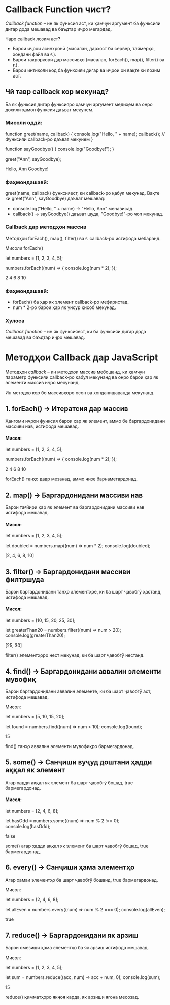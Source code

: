 # Callback Function чист?

_Callback function_ – ин як функсия аст, ки ҳамчун аргумент ба функсияи дигар дода мешавад ва баъдтар иҷро мегардад.

 Чаро callback лозим аст?

- Барои иҷрои асинхронӣ (масалан, дархост ба сервер, таймерҳо, хондани файл ва ғ.).
- Барои такроркорӣ дар массивҳо (масалан, forEach(), map(), filter() ва ғ.).
- Барои интиқоли код ба функсияи дигар ва иҷрои он вақте ки лозим аст.

## Чӣ тавр callback кор мекунад?

 Ба як функсия дигар функсияро ҳамчун аргумент медиҳем ва онро дохили ҳамон функсия даъват мекунем.

### Мисоли оддӣ:

function greet(name, callback) {
  console.log("Hello, " + name);
  callback(); // Функсияи callback-ро даъват мекунем
}

function sayGoodbye() {
  console.log("Goodbye!");
}

greet("Ann", sayGoodbye);

Hello, Ann
Goodbye!

###  Фаҳмондашавӣ:

greet(name, callback) функсияест, ки callback-ро қабул мекунад.
Вақте ки greet("Ann", sayGoodbye) даъват мешавад:

- console.log("Hello, " + name) → "Hello, Ann" менависад.
- callback() → sayGoodbye() даъват шуда, "Goodbye!"-ро чоп мекунад.

### Callback дар методҳои массив

Методҳои forEach(), map(), filter() ва ғ. callback-ро истифода мебаранд.

Мисоли forEach()

let numbers = [1, 2, 3, 4, 5];

numbers.forEach((num) => {
  console.log(num * 2);
});

2
4
6
8
10

###  Фаҳмондашавӣ:

- forEach() ба ҳар як элемент callback-ро мефиристад.
- num \* 2-ро барои ҳар як унсур ҳисоб мекунад.

### Хулоса

_Callback function_ – ин як функсияест, ки ба функсияи дигар дода мешавад ва баъдтар иҷро мешавад.

# Методҳои Callback дар JavaScript

Методҳои _callback_ – ин методҳои массив мебошанд, ки ҳамчун параметр функсияи callback-ро қабул мекунанд ва онро барои ҳар як элементи массив иҷро мекунанд.

Ин методҳо кор бо массивҳоро осон ва хонданишаванда мекунанд. 

## 1. forEach() → Итератсия дар массив

 Ҳангоми иҷрои функсия барои ҳар як элемент, аммо бе баргардонидани массиви нав, истифода мешавад.

#### Мисол:

let numbers = [1, 2, 3, 4, 5];

numbers.forEach((num) => {
  console.log(num * 2);
});

2
4
6
8
10

 forEach() танҳо давр мезанад, аммо чизе барнамегардонад.

## 2. map() → Баргардонидани массиви нав

 Барои тағйири ҳар як элемент ва баргардонидани массиви нав истифода мешавад.

#### Мисол:

let numbers = [1, 2, 3, 4, 5];

let doubled = numbers.map((num) => num * 2);
console.log(doubled);

[2, 4, 6, 8, 10]

## 3. filter() → Баргардонидани массиви филтршуда

 Барои баргардонидани танҳо элементҳое, ки ба шарт ҷавобгӯ ҳастанд, истифода мешавад.

#### Мисол:

let numbers = [10, 15, 20, 25, 30];

let greaterThan20 = numbers.filter((num) => num > 20);
console.log(greaterThan20);

[25, 30]

 filter() элементҳоро нест мекунад, ки ба шарт ҷавобгӯ нестанд.

## 4. find() → Баргардонидани аввалин элементи мувофиқ

 Барои баргардонидани аввалин элементе, ки ба шарт ҷавобгӯ аст, истифода мешавад.

Мисол:

let numbers = [5, 10, 15, 20];

let found = numbers.find((num) => num > 10);
console.log(found);

15

 find() танҳо аввалин элементи мувофиқро бармегардонад.

## 5. some() → Санҷиши вуҷуд доштани ҳадди аққал як элемент

 Агар ҳадди аққал як элемент ба шарт ҷавобгӯ бошад, true бармегардонад.

#### Мисол:

let numbers = [2, 4, 6, 8];

let hasOdd = numbers.some((num) => num % 2 !== 0);
console.log(hasOdd);

false

 some() агар ҳадди аққал як элемент ба шарт ҷавобгӯ бошад, true бармегардонад.

## 6. every() → Санҷиши ҳама элементҳо

 Агар ҳамаи элементҳо ба шарт ҷавобгӯ бошанд, true бармегардонад.

Мисол:

let numbers = [2, 4, 6, 8];

let allEven = numbers.every((num) => num % 2 === 0);
console.log(allEven);

true

## 7. reduce() → Баргардонидани як арзиш

 Барои омезиши ҳама элементҳо ба як арзиш истифода мешавад.

Мисол:

let numbers = [1, 2, 3, 4, 5];

let sum = numbers.reduce((acc, num) => acc + num, 0);
console.log(sum);

15

 reduce() қимматҳоро якҷоя карда, як арзиши ягона месозад.
